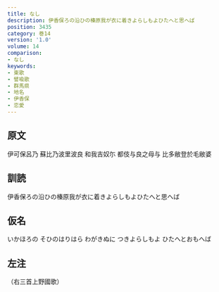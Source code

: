 ```yaml
---
title: なし
description: 伊香保ろの沿ひの榛原我が衣に着きよらしもよひたへと思へば
position: 3435
category: 巻14
version: '1.0'
volume: 14
comparison:
- なし
keywords:
- 東歌
- 譬喩歌
- 群馬県
- 地名
- 伊香保
- 恋愛
---
```


## 原文

伊可保呂乃 蘇比乃波里波良 和我吉奴尓 都伎与良之母与 比多敝登於毛敝婆

## 訓読

伊香保ろの沿ひの榛原我が衣に着きよらしもよひたへと思へば

## 仮名

いかほろの そひのはりはら わがきぬに つきよらしもよ ひたへとおもへば

## 左注

（右三首上野國歌）
